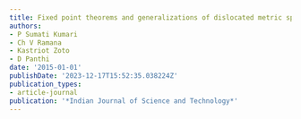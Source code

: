 ```yaml
---
title: Fixed point theorems and generalizations of dislocated metric spaces
authors:
- P Sumati Kumari
- Ch V Ramana
- Kastriot Zoto
- D Panthi
date: '2015-01-01'
publishDate: '2023-12-17T15:52:35.038224Z'
publication_types:
- article-journal
publication: '*Indian Journal of Science and Technology*'
---
```

